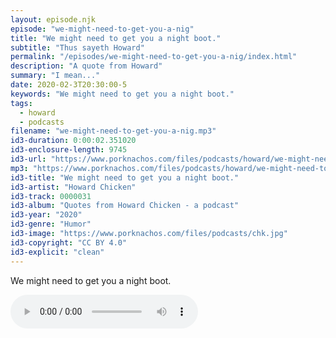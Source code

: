 ```yaml
---
layout: episode.njk
episode: "we-might-need-to-get-you-a-nig"
title: "We might need to get you a night boot."
subtitle: "Thus sayeth Howard"
permalink: "/episodes/we-might-need-to-get-you-a-nig/index.html"
description: "A quote from Howard"
summary: "I mean..."
date: 2020-02-3T20:30:00-5
keywords: "We might need to get you a night boot."
tags:
  - howard
  - podcasts
filename: "we-might-need-to-get-you-a-nig.mp3"
id3-duration: 0:00:02.351020
id3-enclosure-length: 9745
id3-url: "https://www.porknachos.com/files/podcasts/howard/we-might-need-to-get-you-a-nig.mp3"
mp3: "https://www.porknachos.com/files/podcasts/howard/we-might-need-to-get-you-a-nig.mp3"
id3-title: "We might need to get you a night boot."
id3-artist: "Howard Chicken"
id3-track: 0000031
id3-album: "Quotes from Howard Chicken - a podcast"
id3-year: "2020"
id3-genre: "Humor"
id3-image: "https://www.porknachos.com/files/podcasts/chk.jpg"
id3-copyright: "CC BY 4.0"
id3-explicit: "clean"
---
```

We might need to get you a night boot.

<audio controls>
  <source src="https://www.porknachos.com/files/podcasts/howard/we-might-need-to-get-you-a-nig.mp3">
</audio>
